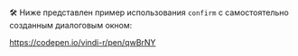 🛠 Ниже представлен пример использования `confirm` с самостоятельно созданным диалоговым окном:

https://codepen.io/vindi-r/pen/qwBrNY
